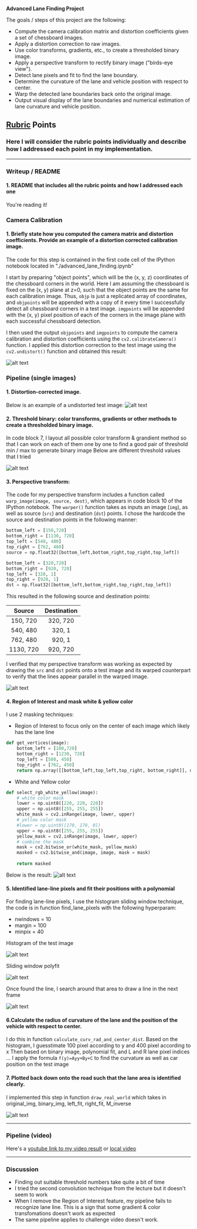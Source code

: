 **Advanced Lane Finding Project**

The goals / steps of this project are the following:

* Compute the camera calibration matrix and distortion coefficients given a set of chessboard images.
* Apply a distortion correction to raw images.
* Use color transforms, gradients, etc., to create a thresholded binary image.
* Apply a perspective transform to rectify binary image ("birds-eye view").
* Detect lane pixels and fit to find the lane boundary.
* Determine the curvature of the lane and vehicle position with respect to center.
* Warp the detected lane boundaries back onto the original image.
* Output visual display of the lane boundaries and numerical estimation of lane curvature and vehicle position.

[//]: # (Image References)

[image1]: ./output_images/chessboard_distort.jpg "ChessboardUndistorted"
[image2]: ./output_images/testimage_distort.jpg "TestImageUndistorted"
[image3]: ./output_images/threshold_binary.jpg "Threshold Binary"
[image4]: ./output_images/warped_image.jpg "Warp Example"
[image5]: ./output_images/masked_image.jpg "Masked Example"
[image6]: ./output_images/histogram.jpg "histogram"
[image7]: ./output_images/sliding_window.jpg "sliding window"
[image8]: ./output_images/draw_line.jpg "draw line"
[image9]: ./output_images/real_draw.jpg "real draw"

## [Rubric](https://review.udacity.com/#!/rubrics/571/view) Points

### Here I will consider the rubric points individually and describe how I addressed each point in my implementation.  

---

### Writeup / README

#### 1. README that includes all the rubric points and how I addressed each one
You're reading it!

### Camera Calibration

#### 1. Briefly state how you computed the camera matrix and distortion coefficients. Provide an example of a distortion corrected calibration image.

The code for this step is contained in the first code cell of the IPython notebook located in "./advanced_lane_finding.ipynb"

I start by preparing "object points", which will be the (x, y, z) coordinates of the chessboard corners in the world. Here I am assuming the chessboard is fixed on the (x, y) plane at z=0, such that the object points are the same for each calibration image.  Thus, `objp` is just a replicated array of coordinates, and `objpoints` will be appended with a copy of it every time I successfully detect all chessboard corners in a test image.  `imgpoints` will be appended with the (x, y) pixel position of each of the corners in the image plane with each successful chessboard detection.  

I then used the output `objpoints` and `imgpoints` to compute the camera calibration and distortion coefficients using the `cv2.calibrateCamera()` function.  I applied this distortion correction to the test image using the `cv2.undistort()` function and obtained this result: 

![alt text][image1]

### Pipeline (single images)

#### 1. Distortion-corrected image.

Below is an example of a undistorted test image:
![alt text][image2]

#### 2. Threshold binary: color transforms, gradients or other methods to create a thresholded binary image.

In code block 7, I layout all possible color transform & grandient method so that I can work on each of them one by one to find a good pair of threshold min / max to generate binary image
Below are different threshold values that I tried

![alt text][image3]

#### 3. Perspective transform:

The code for my perspective transform includes a function called `warp_image(image, source, dest)`, which appears in code block 10 of the IPython notebook.
The `warper()` function takes as inputs an image (`img`), as well as source (`src`) and destination (`dst`) points.  I chose the hardcode the source and destination points in the following manner:

```python
bottom_left = [150,720]
bottom_right = [1130, 720]
top_left = [540, 480]
top_right = [762, 480]
source = np.float32([bottom_left,bottom_right,top_right,top_left])

bottom_left = [320,720]
bottom_right = [920, 720]
top_left = [320, 1]
top_right = [920, 1]
dst = np.float32([bottom_left,bottom_right,top_right,top_left])
```

This resulted in the following source and destination points:

| Source        | Destination   | 
|:-------------:|:-------------:| 
| 150, 720      | 320, 720        | 
| 540, 480      | 320, 1      |
| 762, 480     | 920, 1      |
| 1130, 720      | 920, 720        |

I verified that my perspective transform was working as expected by drawing the `src` and `dst` points onto a test image and its warped counterpart to verify that the lines appear parallel in the warped image.

![alt text][image4]

#### 4. Region of Interest and mask white & yellow color
I use 2 masking techniques:
- Region of Interest to focus only on the center of each image which likely has the lane line
```python
def get_vertices(image):
    bottom_left = [180,720]
    bottom_right = [1230, 720]
    top_left = [500, 450]
    top_right = [762, 450]
    return np.array([[bottom_left,top_left,top_right, bottom_right]], dtype=np.int32) 
```
- White and Yellow color
```python
def select_rgb_white_yellow(image): 
    # white color mask
    lower = np.uint8([220, 220, 220])
    upper = np.uint8([255, 255, 255])
    white_mask = cv2.inRange(image, lower, upper)
    # yellow color mask
    #lower = np.uint8([170, 170, 0])
    upper = np.uint8([255, 255, 255])
    yellow_mask = cv2.inRange(image, lower, upper)
    # combine the mask
    mask = cv2.bitwise_or(white_mask, yellow_mask)
    masked = cv2.bitwise_and(image, image, mask = mask)
    
    return masked
```

Below is the result:
![alt text][image5]

#### 5. Identified lane-line pixels and fit their positions with a polynomial

For finding lane-line pixels, I use the histogram sliding window technique, the code is in function find_lane_pixels with the following hyperparam:
- nwindows = 10
- margin = 100
- minpix = 40

Histogram of the test image

![alt text][image6]

Sliding window polyfit

![alt text][image7]

Once found the line, I search around that area to draw a line in the next frame

![alt text][image8]

#### 6.Calculate the radius of curvature of the lane and the position of the vehicle with respect to center.

I do this in function `calculate_curv_rad_and_center_dist`. Based on the histogram, I guesstimate 100 pixel according to y and 400 pixel according to x
Then based on binary image, polynomial fit, and L and R lane pixel indices ... I apply the formula `f(y)=Ayy+By+C` to find the curvature as well as car position on the test image


#### 7. Plotted back down onto the road such that the lane area is identified clearly.

I implemented this step in function `draw_real_world` which takes in original_img, binary_img, left_fit, right_fit, M_inverse


![alt text][image9]

---

### Pipeline (video)

Here's a [youtube link to my video result](https://youtu.be/hKtBd94Xa10)
or [local video](./project_video_output_final.mp4)

---

### Discussion

- Finding out suitable threshold numbers take quite a bit of time
- I tried the second convolution technique from the lecture but it doesn't seem to work
- When I remove the Region of Interest feature, my pipeline fails to recognize lane line. This is a sign that some gradient & color transfomations doesn't work as expected
- The same pipeline applies to challenge video doesn't work.  


